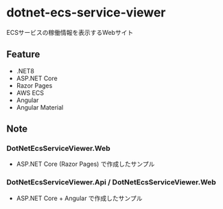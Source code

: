 # dotnet-ecs-service-viewer
ECSサービスの稼働情報を表示するWebサイト

## Feature
- .NET8
- ASP.NET Core
- Razor Pages
- AWS ECS
- Angular
- Angular Material

## Note
### DotNetEcsServiceViewer.Web
- ASP.NET Core (Razor Pages) で作成したサンプル

### DotNetEcsServiceViewer.Api / DotNetEcsServiceViewer.Web
- ASP.NET Core + Angular で作成したサンプル